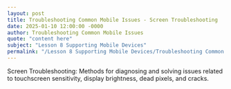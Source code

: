 ```yaml
---
layout: post
title: Troubleshooting Common Mobile Issues - Screen Troubleshooting
date: 2025-01-10 12:00:00 -0000
author: Troubleshooting Common Mobile Issues
quote: "content here"
subject: "Lesson 8 Supporting Mobile Devices"
permalink: "/Lesson 8 Supporting Mobile Devices/Troubleshooting Common Mobile Issues/Troubleshooting Common Mobile Issues - Screen Troubleshooting"
---
```


Screen Troubleshooting: Methods for diagnosing and solving issues related to touchscreen sensitivity, display brightness, dead pixels, and cracks.
